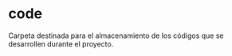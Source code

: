 # code

Carpeta destinada para el almacenamiento de los códigos que se desarrollen durante el proyecto.